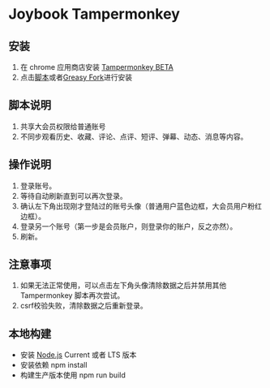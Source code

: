 # Joybook Tampermonkey

## 安装
1. 在 chrome 应用商店安装 [Tampermonkey BETA](https://chrome.google.com/webstore/detail/tampermonkey-beta/gcalenpjmijncebpfijmoaglllgpjagf)
2. 点击[脚本](https://github.com/PC6live/joybook-tampermonkey/raw/master/dist/joybook.user.js)或者[Greasy Fork](https://greasyfork.org/zh-CN/scripts/449163-bilibili-joybook)进行安装

## 脚本说明

1. 共享大会员权限给普通账号
2. 不同步观看历史、收藏、评论、点评、短评、弹幕、动态、消息等内容。

## 操作说明

1. 登录账号。
2. 等待自动刷新直到可以再次登录。
3. 确认左下角出现刚才登陆过的账号头像（普通用户蓝色边框，大会员用户粉红边框）。
4. 登录另一个账号（第一步是会员账户，则登录你的账户，反之亦然）。
5. 刷新。

## 注意事项

1. 如果无法正常使用，可以点击左下角头像清除数据之后并禁用其他 Tampermonkey 脚本再次尝试。
2. csrf校验失败，清除数据之后重新登录。

## 本地构建

- 安装 [Node.js](https://nodejs.org) Current 或者 LTS 版本
- 安装依赖 npm install
- 构建生产版本使用 npm run build
